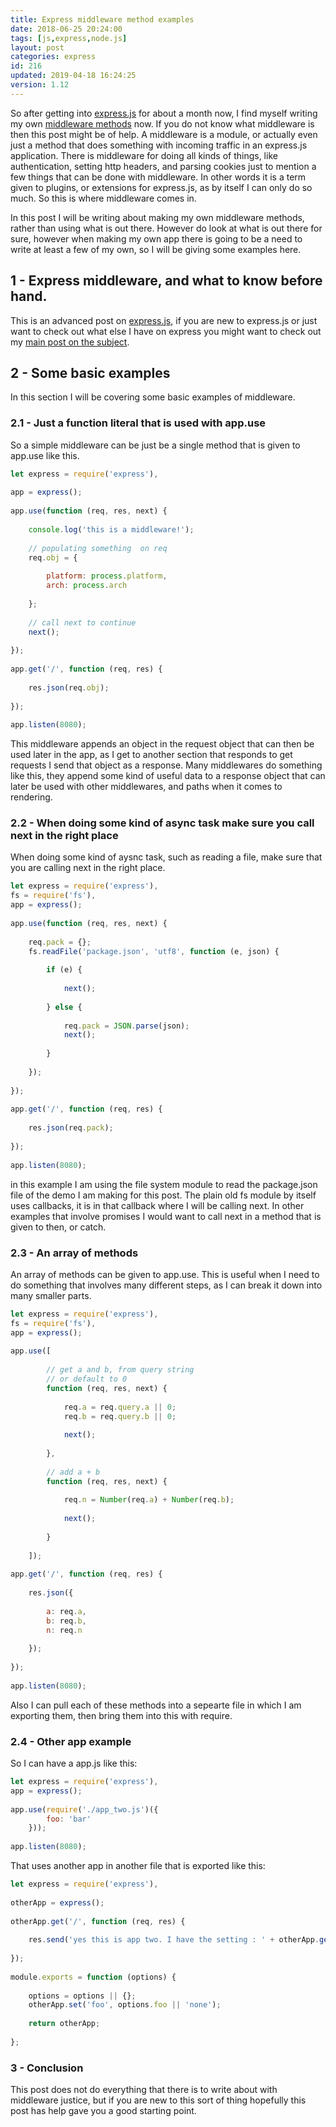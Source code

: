 ```yaml
---
title: Express middleware method examples
date: 2018-06-25 20:24:00
tags: [js,express,node.js]
layout: post
categories: express
id: 216
updated: 2019-04-18 16:24:25
version: 1.12
---
```


So after getting into [express.js](https://expressjs.com/) for about a month now, I find myself writing my own [middleware methods](https://expressjs.com/en/guide/using-middleware.html) now. If you do not know what middleware is then this post might be of help. A middleware is a module, or actually even just a method that does something with incoming traffic in an express.js application. There is middleware for doing all kinds of things, like authentication, setting http headers, and parsing cookies just to mention a few things that can be done with middleware. In other words it is a term given to plugins, or extensions for express.js, as by itself I can only do so much. So this is where middleware comes in. 

<!-- more -->

In this post I will be writing about making my own middleware methods, rather than using what is out there. However do look at what is out there for sure, however when making my own app there is going to be a need to write at least a few of my own, so I will be giving some examples here.


## 1 - Express middleware, and what to know before hand.

This is an advanced post on [express.js](https://expressjs.com/), if you are new to express.js or just want to check out what else I have on express you might want to check out my [main post on the subject](/2018/02/12/nodejs-csv-to-json/).

## 2 - Some basic examples

In this section I will be covering some basic examples of middleware.

### 2.1 - Just a function literal that is used with app.use

So a simple middleware can be just be a single method that is given to app.use like this.

```js
let express = require('express'),
 
app = express();
 
app.use(function (req, res, next) {
 
    console.log('this is a middleware!');
 
    // populating something  on req
    req.obj = {
 
        platform: process.platform,
        arch: process.arch
 
    };
 
    // call next to continue
    next();
 
});
 
app.get('/', function (req, res) {
 
    res.json(req.obj);
 
});
 
app.listen(8080);
```

This middleware appends an object in the request object that can then be used later in the app, as I get to another section that responds to get requests I send that object as a response. Many middlewares do something like this, they append some kind of useful data to a response object that can later be used with other middlewares, and paths when it comes to rendering.

### 2.2 - When doing some kind of async task make sure you call next in the right place

When doing some kind of aysnc task, such as reading a file, make sure that you are calling next in the right place.

```js
let express = require('express'),
fs = require('fs'),
app = express();
 
app.use(function (req, res, next) {
 
    req.pack = {};
    fs.readFile('package.json', 'utf8', function (e, json) {
 
        if (e) {
 
            next();
 
        } else {
 
            req.pack = JSON.parse(json);
            next();
 
        }
 
    });
 
});
 
app.get('/', function (req, res) {
 
    res.json(req.pack);
 
});
 
app.listen(8080);
```

in this example I am using the file system module to read the package.json file of the demo I am making for this post. The plain old fs module by itself uses callbacks, it is in that callback where I will be calling next. In other examples that involve promises I would want to call next in a method that is given to then, or catch.

### 2.3 - An array of methods

An array of methods can be given to app.use. This is useful when I need to do something that involves many different steps, as I can break it down into many smaller parts.

```js
let express = require('express'),
fs = require('fs'),
app = express();
 
app.use([
 
        // get a and b, from query string
        // or default to 0
        function (req, res, next) {
 
            req.a = req.query.a || 0;
            req.b = req.query.b || 0;
 
            next();
 
        },
 
        // add a + b
        function (req, res, next) {
 
            req.n = Number(req.a) + Number(req.b);
 
            next();
 
        }
 
    ]);
 
app.get('/', function (req, res) {
 
    res.json({
 
        a: req.a,
        b: req.b,
        n: req.n
 
    });
 
});
 
app.listen(8080);
```

Also I can pull each of these methods into a sepearte file in which I am exporting them, then bring them into this with require.

### 2.4 - Other app example

So I can have a app.js like this:

```js
let express = require('express'),
app = express();
 
app.use(require('./app_two.js')({
        foo: 'bar'
    }));
 
app.listen(8080);
```

That uses another app in another file that is exported like this:

```js
let express = require('express'),
 
otherApp = express();
 
otherApp.get('/', function (req, res) {
 
    res.send('yes this is app two. I have the setting : ' + otherApp.get('foo'));
 
});
 
module.exports = function (options) {
 
    options = options || {};
    otherApp.set('foo', options.foo || 'none');
 
    return otherApp;
 
};
```

### 3 - Conclusion

This post does not do everything that there is to write about with middleware justice, but if you are new to this sort of thing hopefully this post has help gave you a good starting point.